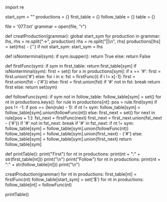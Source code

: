 import re

start_sym = ""
productions = {}
first_table = {}
follow_table = {}
table = {}

file = '077.txt'
grammar = open(file, "r")


def creatProduction(grammar):
    global start_sym
    for production in grammar:
        lhs, rhs = re.split("->", production)
        rhs = re.split("\||\n", rhs)
        productions[lhs] = set(rhs) - {''}
        if not start_sym:
            start_sym = lhs


def isNonterminal(sym):
    if sym.isupper():
        return True
    else:
        return False


def firstFunc(sym):
    if sym in first_table:
        return first_table[sym]
    if isNonterminal(sym):
        first = set()
        for x in productions[sym]:
            if x == '#':
                first = first.union('#')
            else:
                for i in x:
                    fst = firstFunc(i)
                    if i != x[-1]:
                        first = first.union(fst - {'#'})
                    else:
                        first = first.union(fst)
                    if '#' not in fst:
                        break
        return first
    else:
        return set(sym)


def followFunc(sym):
    if sym not in follow_table:
        follow_table[sym] = set()
    for nt in productions.keys():
        for rule in productions[nt]:
            pos = rule.find(sym)
            if pos != -1:
                if pos == (len(rule) - 1):
                    if nt != sym:
                        follow_table[sym] = follow_table[sym].union(followFunc(nt))
                else:
                    first_next = set()
                    for next in rule[pos + 1:]:
                        fst_next = firstFunc(next)
                        first_next = first_next.union(fst_next - {'#'})
                        if '#' not in fst_next:
                            break
                    if '#' in fst_next:
                        if nt != sym:
                            follow_table[sym] = follow_table[sym].union(followFunc(nt))
                            follow_table[sym] = follow_table[sym].union(first_next) - {'#'}
                    else:
                        follow_table[sym] = follow_table[sym].union(first_next)
    return follow_table[sym]


def printTable():
    print("First")
    for nt in productions:
        print(nt + ":" + str(first_table[nt]))
    print("\n")
    print("Follow")
    for nt in productions:
        print(nt + ":" + str(follow_table[nt]))
    print("\n")


creatProduction(grammar)
for nt in productions:
    first_table[nt] = firstFunc(nt)
follow_table[start_sym] = set('$')
for nt in productions:
    follow_table[nt] = followFunc(nt)

printTable()
